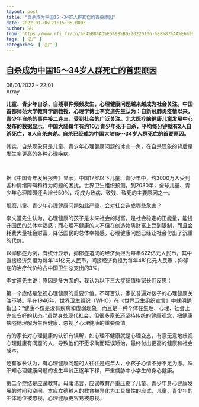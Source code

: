 ```yaml
---
layout: post
title: "自杀成为中国15～34岁人群死亡的首要原因"
date: 2022-01-06T21:15:05.000Z
author: 法广
from: https://www.rfi.fr/cn/%E4%B8%AD%E5%9B%BD/20220106-%E8%87%AA%E6%9D%80%E6%88%90%E4%B8%BA%E4%B8%AD%E5%9B%BD15-34%E5%B2%81%E4%BA%BA%E7%BE%A4%E6%AD%BB%E4%BA%A1%E7%9A%84%E9%A6%96%E8%A6%81%E5%8E%9F%E5%9B%A0
tags: [ 法广 ]
categories: [ 法广 ]
---
```

<!--1641503705000-->
[自杀成为中国15～34岁人群死亡的首要原因](https://www.rfi.fr/cn/%E4%B8%AD%E5%9B%BD/20220106-%E8%87%AA%E6%9D%80%E6%88%90%E4%B8%BA%E4%B8%AD%E5%9B%BD15-34%E5%B2%81%E4%BA%BA%E7%BE%A4%E6%AD%BB%E4%BA%A1%E7%9A%84%E9%A6%96%E8%A6%81%E5%8E%9F%E5%9B%A0)
------

<div>
<div>06/01/2022 - 22:01</div>Array<p><strong>                    儿童、青少年自杀、自残事件频频发生，心理健康问题越来越成为社会关注。中国首都师范大学教育学副教授、心理学博士李文道先生认为：自新冠肺炎疫情以来，青少年自杀的事件接二连三，受到社会的广泛关注。北大医疗脑健康儿童发展中心发布的数据显示，中国大陆每年有约10万青少年死于自杀，平均每分钟就有2人自杀死亡， 8人自杀未遂。自杀已经成为中国大陆15～34岁人群死亡的首要原因。                </strong></p><div >                    <p>其实，自杀现象只是儿童、青少年心理健康问题的冰山一角，在自杀现象的背后是发生率更高的各种心理疾病。</p><p> </p><p>据《中国青年发展报告》显示，中国17岁以下儿童、青少年中，约3000万人受到各种情绪障碍和行为问题的困扰。世界卫生组织预测，到2030年，全球儿童、青少年心理障碍还会增长50%，将成为致病、致残、致死的主要原因之一。</p><p>那麽儿童、青少年心理健康问题如此严重，会对社会造成哪些危害？</p><p>李文道先生认为，心理健康的孩子是未来社会的财富，是社会稳定的正能量，能提升国民的总体幸福感；而心理不健康的人不但在创造物质财富上受到限制，而且会耗费大量社会财富，降低国民的总体幸福感。心理健康问题已经让社会付出了沉重的代价。</p><p>以抑郁症为例，有统计显示，抑郁症造成的经济负担为每年622亿元人民币，其中直接经济负担为每年141亿元人民币，间接经济负担为每年481亿元人民币；抑郁症的治疗代价约占中国卫生总支出的3%。</p><p>李文道先生说：原因是多方面的，我认为以下三大症结值得家长们反思：</p><p>第一个症结是忽视心理健康的重要价值。不可否认，家长普遍对孩子的心理健康关注不够。早在1946年，世界卫生组织（WHO）在《世界卫生组织宣言》中就明确指出：“健康不仅是没有疾病和虚弱现象，而且是一种个体在生理、心理、社会上完全安好的状态。”虽然身处现代社会，但很多家长还坚持传统的健康观念，把健康狭隘地理解为生理健康，忽视了心理健康的重要价值。</p><p>有的家长对心理健康的认识有误解，如心理不健康就是心理变态，有意无意地歧视心理健康有问题的人，导致他们不愿求助而延误矫治，最终付出更高的健康和社会成本。</p><p>还有家长认为，有心理健康问题的人往往是成年人，小孩子心情不好不足为虑。殊不知心理健康问题的发生年龄正逐年下移，严重威胁中小学生的身心健康。</p><p>第二个症结是应试教育。毋庸讳言，应试教育严重压缩了儿童、青少年身心健康发展的时间和空间，本应立德树人的教育被异化为工具属性的应试，儿童、青少年的主体地位被忽视，心理健康更容易被忽视。</p>                                            <div data-selfpromo-newsletter>    </div>    <div data-selfpromo-app>    </div>                </div>
</div>
